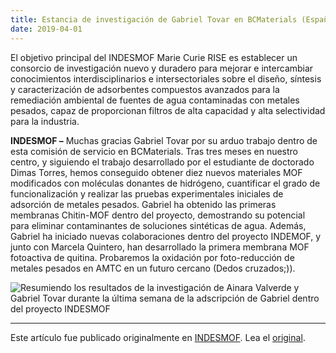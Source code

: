 ```yaml
---
title: Estancia de investigación de Gabriel Tovar en BCMaterials (España) dentro del proyecto INDESMOF-RISE
date: 2019-04-01
---
```


El objetivo principal del INDESMOF Marie Curie RISE  es establecer un consorcio de investigación nuevo y duradero para mejorar e intercambiar conocimientos interdisciplinarios e intersectoriales sobre el diseño, síntesis y caracterización de adsorbentes compuestos avanzados para la remediación ambiental de fuentes de agua contaminadas con metales pesados, capaz de proporcionan filtros de alta capacidad y alta selectividad para la industria.

<!--more-->

**INDESMOF –** Muchas gracias Gabriel Tovar por su arduo trabajo dentro de esta comisión de servicio en BCMaterials. Tras tres meses en nuestro centro, y siguiendo el trabajo desarrollado por el estudiante de doctorado Dimas Torres, hemos conseguido obtener diez nuevos materiales MOF modificados con moléculas donantes de hidrógeno, cuantificar el grado de funcionalización y realizar las pruebas experimentales iniciales de adsorción de metales pesados. Gabriel ha obtenido las primeras membranas Chitin-MOF dentro del proyecto, demostrando su potencial para eliminar contaminantes de soluciones sintéticas de agua. Además, Gabriel ha iniciado nuevas colaboraciones dentro del proyecto INDEMOF, y junto con Marcela Quintero, han desarrollado la primera membrana MOF fotoactiva de quitina. Probaremos la oxidación por foto-reducción de metales pesados en AMTC en un futuro cercano (Dedos cruzados;)).

![Resumiendo los resultados de la investigación de Ainara Valverde y Gabriel Tovar durante la última semana de la adscripción de Gabriel dentro del proyecto INDESMOF](http://www.indesmof.eu/wp-content/uploads/2019/03/noticia_4_1.jpg)

------

Este artículo fue publicado originalmente en [INDESMOF](http://www.indesmof.eu/). Lea el [original](http://www.indesmof.eu/phd-gabriel-tovar-research-stay-at-bcmaterials-within-the-indesmof-rise-project/).